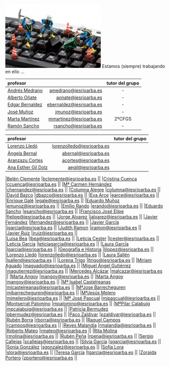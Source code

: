 <!-- TITLE: Informática -->
![Trojanwin 32 300 X 200](/uploads/trojanwin-32-300-x-200.jpg "Trojanwin 32 300 X 200")
Estamos (siempre) trabajando en ello ...

| profesor                                               |                          |tutor del grupo|
|:-------------------------------------------------------|-------------------------:|:-:|
|[Andrés Medrano](/departamento/informatica/amedrano)	   |amedrano@iesrioarba.es	  | - |
|[Alberto Oñate](/departamento/informatica/aonate)	     |aonate@iesrioarba.es	    | - |
|[Edgar Bernaldez](/departamento/informatica/ebernaldez) |ebernaldez@iesrioarba.es	| - |
|[José Muñoz](/departamento/informatica/jmunoz)          |jmunoz@iesrioarba.es	    | - |
|[Marta Martínez](/departamento/informatica/mmartinez)	 |mmartinez@iesrioarba.es	  | 2ºCFGS |
|[Ramón Sancho](/departamento/informatica/rsancho)       |rsancho@iesrioarba.es     | - |

|profesor                                              |                         |tutor del grupo|
|:------------------------------------------------------|-------------------------:|:-:|
|[Lorenzo Lledó](/departamento/plastica/lorenzolledo)                  |lorenzolledo@iesrioarba.es  ||
|[Ángela Bernal](/departamento/matematicas/abernal)                 |abernal@iesrioarba.es      ||
|[Aranzazu Cortes](/departamento/fisica-quimica/acortes)            |acortes@iesrioarba.es      ||
|[Ana Esther Gil Dolz](/departamento/geografia-e-historia/aegil)    |aegil@iesrioarba.es        ||  

|[Belén Clemente](/departamento/tecnologia/blcemente)               |bclemente@iesrioarba.es    ||
|[Cristina Cuenca](/departamento/educacion-fisica/ccuenca)          |ccuenca@iesrioarba.es      ||
|[Mª Carmen Hernández](/departamento/lengua-literatura/chernandez)  |chernandez@iesrioarba.es   ||
|[Columna Alegre](/orientacion/columna)                             |columna@iesrioarba.es      ||
|[David Bazco](/orientacion/dbazco)                                 |dbazco@iesrioarba.es       ||
|[Eva Arce](/departamento/lengua-literatura/earce)                  |earce@iesrioarba.es        ||
|[Enrique Galé](/departamento/lengua-literatura/egale)              |egale@iesrioarba.es        ||
|[Eduardo Muñoz](/departamento/educacion-fisica/emunoz)             |emunoz@iesrioarba.es       ||
|[Emilio Rando](/departamento/clasicas/erando)                      |erando@iesrioarba.es       ||
|[Eduardo Sancho](/departamento/matematicas/esancho)                   |esancho@iesrioarba.es       ||
|[Francisco José Elipe](/departamento/geografia-e-historia/fjelipe)    |fjelipe@iesrioarba.es       ||
|[Jorge Alvarez](/departamento/biologia-geologia/jalvarez)             |jalvarez@iesrioarba.es      ||
|[Javier Fernández](/departamento/fisica-quimica/jfernandez)           |jfernandez@iesrioarba.es    ||
|[Javier García](/departamento/)                                       |jgarcia@iesrioarba.es       ||
|[Judith Ramon](/departamento/ingles/jramon)                           |jramon@iesrioarba.es        ||  
|[Javier Ruiz](/departamento/?)                                        |jruiz@iesrioarba.es         ||  
|[Luisa Bea](/orientacion/lbea)                                        |lbea@iesrioarba.es          ||
|[Leticia Cester](/departamento/ingles/lcester)                        |lcester@iesrioarba.es       ||
|[Leticia Garcia](/departamento/ingles/leticiagarcia)                  |leticiagarcia@iesrioarba.es ||
|[Laura García](/departamento/ingles/lgarcia)                          |lgarcia@iesrioarba.es       ||
|[Geografía e Historia](/departamento/geografia-e-historia/ljlopez)    |ljlopez@iesrioarba.es       ||
|[Lorenzo Lledó](/departamento/plastica/lorenzolledo)                  |lorenzolledo@iesrioarba.es  ||
|[Laura Sallén](/departamento/ingles/lsallen)                          |lsallen@iesrioarba.es       ||
|[Lorena Trigo](/departamento/biologia-geologia/ltrigo)                |ltrigo@iesrioarba.es        ||
|[Miriam Aguado](/departamento/lengua-literatura/maguado)              |maguado@iesrioarba.es       ||
|[Miguel Ángel Gutiérrez](/departamento/biologia-geologia/magutierrez) |magutierrez@iesrioarba.es   ||
|[Mercedes Alcázar](/orientacion/malcazar)                             |malcazar@iesrioarba.es      ||
|[Marta Angoy](/departamento/fisica-quimica/mangoy)                    |mangoy@iesrioarba.es        ||
|[Marta Angoy](/orientacion/mangoy)                                    |mangoy@iesrioarba.es        ||
|[Mª Isabel Castelreanas](/departamento/geografia-e-historia/micastelreanas)  |micastelreanas@iesrioarba.es ||
|[MªJose Barrecheguren](/orientacion/mjbarrecheguren)                 |mjbarrecheguren@iesrioarba.es ||
|[MªJesús Melero](/departamento/biologia-geologia/mjmelero)           |mjmelero@iesrioarba.es      ||
|[Mª José Pascual](/departamento/musica/mjpascual)                    |mjpascual@iesrioarba.es  ||
|[Montserrat Palomino](/departamento/filosofia/mpalomino)             |mpalomino@iesrioarba.es  ||
|[MªPilar Calabuig](/departamento/religion/mpcalabuig)                |mpcalabuig@iesrioarba.es ||
|[Patricia Bermudez](/departamento/ingles/pbermudez)                  |pbermudez@iesrioarba.es  ||
|[Paco Zaldivar](/departamento/matematicas/pzaldivar)                 |pzaldivar@iesrioarba.es  ||
|[Rubén Borra](/departamento/matematicas/rborra)                      |rborra@iesrioarba.es     ||
|[Raquel Campos](/departamento/biologia-geologia/rcampos)             |rcampos@iesrioarba.es    ||
|[Reyes Malandía](/departamento/lengua-literatura/rmalandia)          |rmalandia@iesrioarba.es  ||
|[Roberto Mateo](/departamento/matematicas/rmateo)                    |rmateo@iesrioarba.es     ||
|[Rita Molina](/departamento/economia/rmolina)                        |rmolina@iesrioarba.es    ||
|[Rubén Peña](/departamento/biologia-geologia/rpena)                  |rpena@iesrioarba.es      ||
|[Sergio Callejas](/departamento/?/scallejas)                         |scallejas@iesrioarba.es  ||
|[Silvia García](/departamento/economia/sgarcia)                      |sgarcia@iesrioarba.es    ||
|[Sonia González](/orientacion/sgonzalez)                             |sgonzalez@iesrioarba.es  ||
|[Sofía Lora](/departamento/lengua-literatura/slora)                  |slora@iesrioarba.es      ||
|[Teresa García](/departamento/fisica-quimica/tgarcia)                |tgarcia@iesrioarba.es    ||
|[Zoraida Portero](/departamento/frances/zportero)                    |zportero@iesrioarba.es   ||